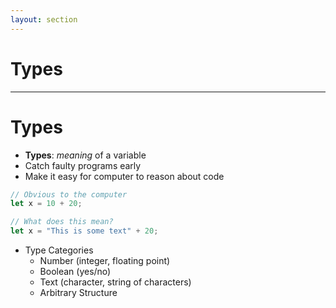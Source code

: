 ```yaml
---
layout: section
---
```


# Types

---

# Types

* **Types**: *meaning* of a variable
* Catch faulty programs early
* Make it easy for computer to reason about code

```rust
// Obvious to the computer
let x = 10 + 20;

// What does this mean?
let x = "This is some text" + 20;
```

* Type Categories
  * Number (integer, floating point)
  * Boolean (yes/no)
  * Text (character, string of characters)
  * Arbitrary Structure
